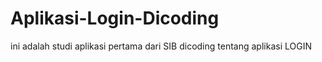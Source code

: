 # Aplikasi-Login-Dicoding
ini adalah studi aplikasi pertama dari SIB dicoding tentang aplikasi LOGIN
